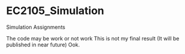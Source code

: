 # EC2105_Simulation
Simulation Assignments

The code may be work or not work
This is not my final result (It will be published in near future)
Ook.
